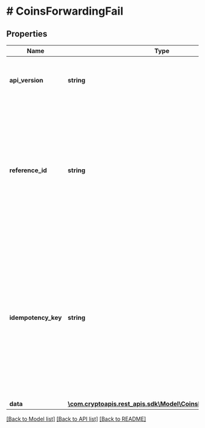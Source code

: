 # # CoinsForwardingFail

## Properties

Name | Type | Description | Notes
------------ | ------------- | ------------- | -------------
**api_version** | **string** | Specifies the version of the API that incorporates this endpoint. |
**reference_id** | **string** | Represents a unique identifier that serves as reference to the specific request which prompts a callback, e.g. Blockchain Events Subscription, Blockchain Automation, etc. |
**idempotency_key** | **string** | Specifies a unique ID generated by the system and attached to each callback. It is used by the server to recognize consecutive requests with the same data with the purpose not to perform the same operation twice. |
**data** | [**\com.cryptoapis.rest_apis.sdk\Model\CoinsForwardingFailData**](CoinsForwardingFailData.md) |  |

[[Back to Model list]](../../README.md#models) [[Back to API list]](../../README.md#endpoints) [[Back to README]](../../README.md)
